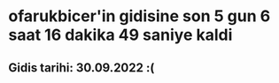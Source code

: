 # ofarukbicer'in gidisine son 5 gun 6 saat 16 dakika 49 saniye kaldi

## Gidis tarihi: 30.09.2022 :(